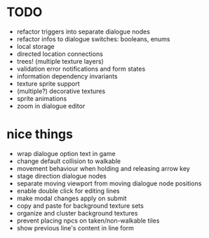 # TODO
- refactor triggers into separate dialogue nodes
- refactor infos to dialogue switches: booleans, enums
- local storage
- directed location connections
- trees! (multiple texture layers)
- validation error notifications and form states
- information dependency invariants
- texture sprite support
- (multiple?) decorative textures
- sprite animations
- zoom in dialogue editor

# nice things
- wrap dialogue option text in game
- change default collision to walkable
- movement behaviour when holding and releasing arrow key
- stage direction dialogue nodes
- separate moving viewport from moving dialogue node positions
- enable double click for editing lines
- make modal changes apply on submit
- copy and paste for background texture sets
- organize and cluster background textures
- prevent placing npcs on taken/non-walkable tiles
- show previous line's content in line form
